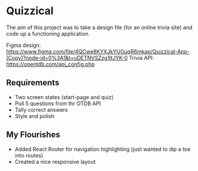 # Quizzical

The aim of this project was to take a design file (for an online trivia site) and code up a functioning application.

Figma design: <https://www.figma.com/file/4QCwe8KYXJkYUGuqR6mkap/Quizzical-App-(Copy)?node-id=0%3A1&t=uDETNVSZzg1ltJYK-0>
Trivia API: <https://opentdb.com/api_config.php>

## Requirements

- Two screen states (start-page and quiz)
- Pull 5 questions from thr OTDB API
- Tally correct answers
- Style and polish

## My Flourishes

- Added React Router for navigation highlighting (just wanted to dip a toe into routes)
- Created a nice responsive layout


